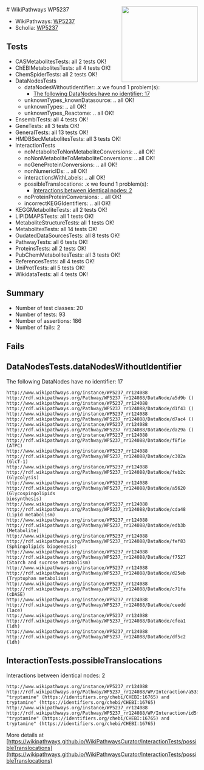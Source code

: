<img style="float: right; width: 200px" src="https://upload.wikimedia.org/wikipedia/commons/thumb/8/83/Wplogo_with_text_500.png/640px-Wplogo_with_text_500.png" />
# WikiPathways WP5237

* WikiPathways: [WP5237](https://wikipathways.org/pathways/WP5237)
* Scholia: [WP5237](https://scholia.toolforge.org/wikipathways/WP5237)
## Tests
* CASMetabolitesTests: all 2 tests OK!
* ChEBIMetabolitesTests: all 4 tests OK!
* ChemSpiderTests: all 2 tests OK!
* DataNodesTests
    * dataNodesWithoutIdentifier: .x we found 1 problem(s):
        * [The following DataNodes have no identifier: 17](#8792c497)
    * unknownTypes_knownDatasource: .. all OK!
    * unknownTypes: .. all OK!
    * unknownTypes_Reactome: .. all OK!
* EnsemblTests: all 4 tests OK!
* GeneTests: all 3 tests OK!
* GeneralTests: all 13 tests OK!
* HMDBSecMetabolitesTests: all 3 tests OK!
* InteractionTests
    * noMetaboliteToNonMetaboliteConversions: .. all OK!
    * noNonMetaboliteToMetaboliteConversions: .. all OK!
    * noGeneProteinConversions: .. all OK!
    * nonNumericIDs: .. all OK!
    * interactionsWithLabels: .. all OK!
    * possibleTranslocations: .x we found 1 problem(s):
        * [Interactions between identical nodes: 2](#1c118207)
    * noProteinProteinConversions: .. all OK!
    * incorrectKEGGIdentifiers: .. all OK!
* KEGGMetaboliteTests: all 2 tests OK!
* LIPIDMAPSTests: all 1 tests OK!
* MetaboliteStructureTests: all 1 tests OK!
* MetabolitesTests: all 14 tests OK!
* OudatedDataSourcesTests: all 8 tests OK!
* PathwayTests: all 6 tests OK!
* ProteinsTests: all 2 tests OK!
* PubChemMetabolitesTests: all 3 tests OK!
* ReferencesTests: all 4 tests OK!
* UniProtTests: all 5 tests OK!
* WikidataTests: all 4 tests OK!


## Summary

* Number of test classes: 20
* Number of tests: 93
* Number of assertions: 186
* Number of fails: 2

## Fails

<a name="8792c497" />

## DataNodesTests.dataNodesWithoutIdentifier

The following DataNodes have no identifier: 17
```
http://www.wikipathways.org/instance/WP5237_rr124088 http://rdf.wikipathways.org/Pathway/WP5237_rr124088/DataNode/a5d9b ()
http://www.wikipathways.org/instance/WP5237_rr124088 http://rdf.wikipathways.org/Pathway/WP5237_rr124088/DataNode/d1f43 ()
http://www.wikipathways.org/instance/WP5237_rr124088 http://rdf.wikipathways.org/Pathway/WP5237_rr124088/DataNode/d7ac4 ()
http://www.wikipathways.org/instance/WP5237_rr124088 http://rdf.wikipathways.org/Pathway/WP5237_rr124088/DataNode/da29a ()
http://www.wikipathways.org/instance/WP5237_rr124088 http://rdf.wikipathways.org/Pathway/WP5237_rr124088/DataNode/f8f1e (ATPC)
http://www.wikipathways.org/instance/WP5237_rr124088 http://rdf.wikipathways.org/Pathway/WP5237_rr124088/DataNode/c302a (GlcT-1)
http://www.wikipathways.org/instance/WP5237_rr124088 http://rdf.wikipathways.org/Pathway/WP5237_rr124088/DataNode/feb2c (Glycolysis)
http://www.wikipathways.org/instance/WP5237_rr124088 http://rdf.wikipathways.org/Pathway/WP5237_rr124088/DataNode/a5620 (Glycospingolipids
biosynthesis)
http://www.wikipathways.org/instance/WP5237_rr124088 http://rdf.wikipathways.org/Pathway/WP5237_rr124088/DataNode/cda48 (Lipid metabolism)
http://www.wikipathways.org/instance/WP5237_rr124088 http://rdf.wikipathways.org/Pathway/WP5237_rr124088/DataNode/edb3b (Metabolite)
http://www.wikipathways.org/instance/WP5237_rr124088 http://rdf.wikipathways.org/Pathway/WP5237_rr124088/DataNode/fef83 (Sphingolipids biogenesis)
http://www.wikipathways.org/instance/WP5237_rr124088 http://rdf.wikipathways.org/Pathway/WP5237_rr124088/DataNode/f7527 (Starch and sucrose metabolism)
http://www.wikipathways.org/instance/WP5237_rr124088 http://rdf.wikipathways.org/Pathway/WP5237_rr124088/DataNode/d25eb (Tryptophan metabolism)
http://www.wikipathways.org/instance/WP5237_rr124088 http://rdf.wikipathways.org/Pathway/WP5237_rr124088/DataNode/c71fa (cDASE)
http://www.wikipathways.org/instance/WP5237_rr124088 http://rdf.wikipathways.org/Pathway/WP5237_rr124088/DataNode/ceedd (lace)
http://www.wikipathways.org/instance/WP5237_rr124088 http://rdf.wikipathways.org/Pathway/WP5237_rr124088/DataNode/cfea1 (ldh)
http://www.wikipathways.org/instance/WP5237_rr124088 http://rdf.wikipathways.org/Pathway/WP5237_rr124088/DataNode/df5c2 (ldh)
```

<a name="1c118207" />

## InteractionTests.possibleTranslocations

Interactions between identical nodes: 2
```
http://www.wikipathways.org/instance/WP5237_rr124088 http://rdf.wikipathways.org/Pathway/WP5237_rr124088/WP/Interaction/a533e "tryptamine" (https://identifiers.org/chebi/CHEBI:16765) and 
tryptamine" (https://identifiers.org/chebi/CHEBI:16765)
http://www.wikipathways.org/instance/WP5237_rr124088 http://rdf.wikipathways.org/Pathway/WP5237_rr124088/WP/Interaction/id5ff1117f "tryptamine" (https://identifiers.org/chebi/CHEBI:16765) and 
tryptamine" (https://identifiers.org/chebi/CHEBI:16765)
```

More details at [https://wikipathways.github.io/WikiPathwaysCurator/InteractionTests/possibleTranslocations](https://wikipathways.github.io/WikiPathwaysCurator/InteractionTests/possibleTranslocations)

